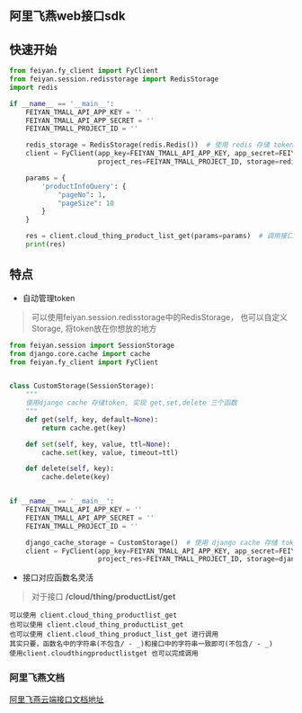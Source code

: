 ## 阿里飞燕web接口sdk

## 快速开始
```python
from feiyan.fy_client import FyClient
from feiyan.session.redisstorage import RedisStorage
import redis

if __name__ == '__main__':
    FEIYAN_TMALL_API_APP_KEY = ''
    FEIYAN_TMALL_API_APP_SECRET = ''
    FEIYAN_TMALL_PROJECT_ID = ''

    redis_storage = RedisStorage(redis.Redis())  # 使用 redis 存储 token
    client = FyClient(app_key=FEIYAN_TMALL_API_APP_KEY, app_secret=FEIYAN_TMALL_API_APP_SECRET,
                      project_res=FEIYAN_TMALL_PROJECT_ID, storage=redis_storage)

    params = {
        'productInfoQuery': {
            "pageNo": 1,
            "pageSize": 10
        }
    }

    res = client.cloud_thing_product_list_get(params=params)  # 调用接口
    print(res)

```

## 特点
* 自动管理token
> 可以使用feiyan.session.redisstorage中的RedisStorage，
也可以自定义 Storage, 将token放在你想放的地方

```python
from feiyan.session import SessionStorage
from django.core.cache import cache
from feiyan.fy_client import FyClient


class CustomStorage(SessionStorage):
    """
    使用django cache 存储token, 实现 get,set,delete 三个函数
    """
    def get(self, key, default=None):
        return cache.get(key)

    def set(self, key, value, ttl=None):
        cache.set(key, value, timeout=ttl)

    def delete(self, key):
        cache.delete(key)


if __name__ == '__main__':
    FEIYAN_TMALL_API_APP_KEY = ''
    FEIYAN_TMALL_API_APP_SECRET = ''
    FEIYAN_TMALL_PROJECT_ID = ''

    django_cache_storage = CustomStorage()  # 使用 django cache 存储 token
    client = FyClient(app_key=FEIYAN_TMALL_API_APP_KEY, app_secret=FEIYAN_TMALL_API_APP_SECRET,
                      project_res=FEIYAN_TMALL_PROJECT_ID, storage=django_cache_storage)

```
* 接口对应函数名灵活
> 对于接口 **/cloud/thing/productList/get**

```
可以使用 client.cloud_thing_productlist_get
也可以使用 client.cloud_thing_productList_get
也可以使用 client.cloud_thing_product_list_get 进行调用
其实只要，函数名中的字符串(不包含/ - _)和接口中的字符串一致即可(不包含/ - _)
使用client.cloudthingproductlistget 也可以完成调用
```

### 阿里飞燕文档

[阿里飞燕云端接口文档地址](https://living.aliyun.com/doc?spm=a2c7x.12548000.0.0.688b7946xoqUml#xm15ag.html)


